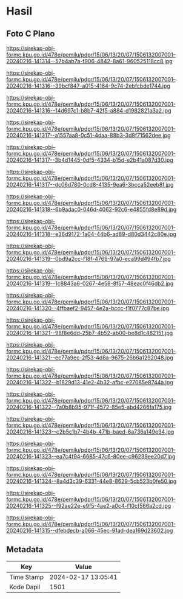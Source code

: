 # Hasil

## Foto C Plano

https://sirekap-obj-formc.kpu.go.id/478e/pemilu/pdpr/15/06/13/20/07/1506132007001-20240216-141314--57b4ab7a-f906-4842-8a61-960525118cc8.jpg

https://sirekap-obj-formc.kpu.go.id/478e/pemilu/pdpr/15/06/13/20/07/1506132007001-20240216-141316--39bcf847-a015-4164-9c74-2ebfcbde1744.jpg

https://sirekap-obj-formc.kpu.go.id/478e/pemilu/pdpr/15/06/13/20/07/1506132007001-20240216-141316--14d697c1-b8b7-42f5-a884-d1982821a3a2.jpg

https://sirekap-obj-formc.kpu.go.id/478e/pemilu/pdpr/15/06/13/20/07/1506132007001-20240216-141317--a1557aa8-0c51-4daa-88b3-3d8f71562dee.jpg

https://sirekap-obj-formc.kpu.go.id/478e/pemilu/pdpr/15/06/13/20/07/1506132007001-20240216-141317--3b4d1445-0df5-4334-b15d-e2b41a087d30.jpg

https://sirekap-obj-formc.kpu.go.id/478e/pemilu/pdpr/15/06/13/20/07/1506132007001-20240216-141317--dc06d780-0cd8-4135-9ea6-3bcca52eeb8f.jpg

https://sirekap-obj-formc.kpu.go.id/478e/pemilu/pdpr/15/06/13/20/07/1506132007001-20240216-141318--6b9adac0-046d-4062-92c6-e4855fd8e89d.jpg

https://sirekap-obj-formc.kpu.go.id/478e/pemilu/pdpr/15/06/13/20/07/1506132007001-20240216-141318--e36d9172-1a04-44b6-ad89-d80d3442c80e.jpg

https://sirekap-obj-formc.kpu.go.id/478e/pemilu/pdpr/15/06/13/20/07/1506132007001-20240216-141319--0bd9a2cc-f18f-4769-97a0-eca99d494fb7.jpg

https://sirekap-obj-formc.kpu.go.id/478e/pemilu/pdpr/15/06/13/20/07/1506132007001-20240216-141319--1c8843a6-0267-4e58-8f57-48eac0f46db2.jpg

https://sirekap-obj-formc.kpu.go.id/478e/pemilu/pdpr/15/06/13/20/07/1506132007001-20240216-141320--4ffbaef2-9457-4e2a-bccc-f1f0777c87be.jpg

https://sirekap-obj-formc.kpu.go.id/478e/pemilu/pdpr/15/06/13/20/07/1506132007001-20240216-141321--98f8e6dd-25b7-4b52-ab00-be8d1c482151.jpg

https://sirekap-obj-formc.kpu.go.id/478e/pemilu/pdpr/15/06/13/20/07/1506132007001-20240216-141321--ec77a9ec-2f53-4d8a-9675-26b6a1292048.jpg

https://sirekap-obj-formc.kpu.go.id/478e/pemilu/pdpr/15/06/13/20/07/1506132007001-20240216-141322--b1829d13-41e2-4b32-afbc-e27085e8744a.jpg

https://sirekap-obj-formc.kpu.go.id/478e/pemilu/pdpr/15/06/13/20/07/1506132007001-20240216-141322--7a0b8b95-971f-4572-85e5-abd4266fa175.jpg

https://sirekap-obj-formc.kpu.go.id/478e/pemilu/pdpr/15/06/13/20/07/1506132007001-20240216-141323--c2b5c1b7-4b4b-471b-baed-6a736a149e34.jpg

https://sirekap-obj-formc.kpu.go.id/478e/pemilu/pdpr/15/06/13/20/07/1506132007001-20240216-141323--ea7c4f94-6685-47c6-80ee-c96239ee20d7.jpg

https://sirekap-obj-formc.kpu.go.id/478e/pemilu/pdpr/15/06/13/20/07/1506132007001-20240216-141324--8a4d3c39-6331-44e8-8629-5cb523b0fe50.jpg

https://sirekap-obj-formc.kpu.go.id/478e/pemilu/pdpr/15/06/13/20/07/1506132007001-20240216-141325--f92ae22e-e9f5-4ae2-a0c4-f10cf566a2cd.jpg

https://sirekap-obj-formc.kpu.go.id/478e/pemilu/pdpr/15/06/13/20/07/1506132007001-20240216-141315--dfebdecb-a066-45ec-91ad-dea169d23602.jpg


## Metadata

| Key        | Value               |
| ---------- | ------------------- |
| Time Stamp | 2024-02-17 13:05:41 |
| Kode Dapil | 1501                |



